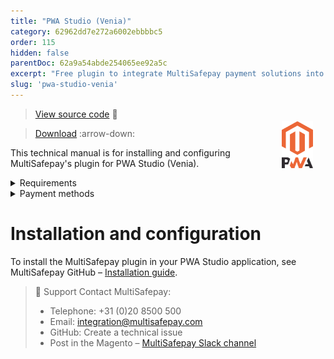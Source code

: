 ```yaml
---
title: "PWA Studio (Venia)"
category: 62962dd7e272a6002ebbbbc5
order: 115
hidden: false
parentDoc: 62a9a54abde254065ee92a5c
excerpt: "Free plugin to integrate MultiSafepay payment solutions into your PWA Studio (Venia)  application."
slug: 'pwa-studio-venia'
---
```

<img src="https://raw.githubusercontent.com/MultiSafepay/docs/master/static/logo/Plugins/Magento_PWA.svg" width="50" align="right" style="margin: 20px; max-height: 75px"/>

> [View source code](https://github.com/MultiSafepay/pwastudio-multisafepay-payment-integration) :link:

> [Download](https://github.com/MultiSafepay/pwastudio-multisafepay-payment-integration.git) :arrow-down:

This technical manual is for installing and configuring MultiSafepay's plugin for PWA Studio (Venia).

<details id="requirements">
<summary>Requirements</summary>
<br>

- You will need a [MultiSafepay account](https://testmerchant.multisafepay.com/signup).
- To support GraphQL queries, install the [MultiSafepay Magento 2 GraphQL plugin](https://github.com/MultiSafepay/magento2-graphql).
- You must also meet Magento's requirements for PWA Studio (Venia). See Magento – [Prerequisites](https://magento.github.io/pwa-studio/venia-pwa-concept/setup/#prerequisites).

</details>

<details id="payment-methods">
<summary>Payment methods</summary>
<br>

By default, this plugin supports all [payment methods supported by our Magento 2 plugin](/magento-2/#details-supported-payment-methods) out of the box, except: 
- Request To Pay
- Direct Debit
- E-Invoicing 
- Pay After Delivery  

You can integrate these payment methods yourself.  
See MultiSafepay GitHub – [PWA Studio components](https://github.com/MultiSafepay/pwastudio-multisafepay-payment-integration/tree/master/src/components).

</details>

# Installation and configuration 

To install the MultiSafepay plugin in your PWA Studio application, see MultiSafepay GitHub – [Installation guide](https://github.com/MultiSafepay/pwastudio-multisafepay-payment-integration#installation-guide).

> 💬  Support
> Contact MultiSafepay:
> 
> - Telephone: +31 (0)20 8500 500
> - Email: <integration@multisafepay.com>
> - GitHub: Create a technical issue
> - Post in the Magento – [MultiSafepay Slack channel](https://magentocommeng.slack.com/messages/multisafepay-payments/)
